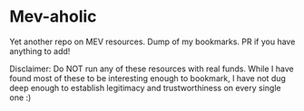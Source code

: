 # Mev-aholic

Yet another repo on MEV resources. Dump of my bookmarks. PR if you have anything to add!

Disclaimer: Do NOT run any of these resources with real funds. While I have found most of these to be interesting enough to bookmark, I have not dug deep enough to establish legitimacy and trustworthiness on every single one :)
















